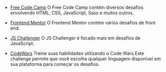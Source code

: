 <!------------------------------------------------------------------------------
  #DESAFIOS
------------------------------------------------------------------------------->

<!-- Seção do Sidebar voltada para os desafios de desenvolvimento -->


- [Free Code Camp](https://www.freecodecamp.org/) O Free Code Camp contém
diversos desafios envolvendo HTML, CSS, JavaScript, Sass e muitos outros.

- [Frontend Mentor](https://www.frontendmentor.io/challenges) O Frontend Mentor contém vários desafios de front end.

- [JS Challenger](https://www.jschallenger.com/) O JS Challenger é focado mais
em desafios de JavaScript.

- [CodeWars](https://www.codewars.com/) Treine suas habilidades utilizando o
 Code Wars.Este challenge permite que você escolha qualquer linguagem disponível
 em sua plataforma para começar os desafios.